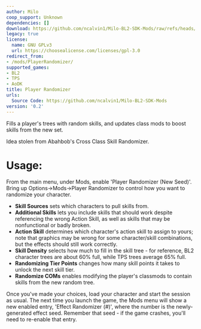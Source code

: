 ```yaml
---
author: Milo
coop_support: Unknown
dependencies: []
download: https://github.com/ncalvin1/Milo-BL2-SDK-Mods/raw/refs/heads/main/PlayerRandomizer/PlayerRandomizer_v0.2.zip
legacy: true
license:
  name: GNU GPLv3
  url: https://choosealicense.com/licenses/gpl-3.0
redirect_from:
- /mods/PlayerRandomizer/
supported_games:
- BL2
- TPS
- AoDK
title: Player Randomizer
urls:
  Source Code: https://github.com/ncalvin1/Milo-BL2-SDK-Mods
version: '0.2'
---
```

Fills a player's trees with random skills, and
updates class mods to boost skills from the new set.

Idea stolen from Abahbob's Cross Class Skill Randomizer.

# Usage:
From the main menu, under Mods, enable 'Player
Randomizer (New Seed)'.  Bring up Options-&gt;Mods-&gt;Player
Randomizer to control how you want to randomize your
character.
  - **Skill Sources** sets which characters to pull skills
from.
  - **Additional Skills** lets you include skills that
should work despite referencing the wrong Action Skill,
as well as skills that may be nonfunctional or badly
broken.
  - **Action Skill** determines which character's action
skill to assign to yours; note that graphics may be
wrong for some character/skill combinations, but the
effects should still work correctly.
  - **Skill Density** selects how much to fill in the skill
tree - for reference, BL2 character trees are about 60%
full, while TPS trees average 65% full.
  - **Randomizing Tier Points** changes how many skill
points it takes to unlock the next skill tier.
  - **Randomize COMs** enables modifying the player's
classmods to contain skills from the new random tree.

Once you've made your choices, load your character and
start the session as usual.  The next time you launch
the game, the Mods menu will show a new enabled entry,
'Effect Randomizer (#)', where the number is the
newly-generated effect seed.  Remember that seed - if
the game crashes, you'll need to re-enable that entry.